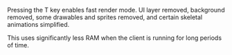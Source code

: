Pressing the T key enables fast render mode. UI layer removed, background removed, some drawables and sprites removed, and certain skeletal animations simplified.

This uses significantly less RAM when the client is running for long periods of time.